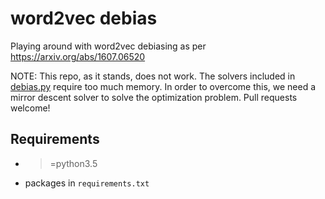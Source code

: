# word2vec debias

Playing around with word2vec debiasing as per https://arxiv.org/abs/1607.06520

NOTE: This repo, as it stands, does not work. The solvers included in
[debias.py]() require too much memory. In order to overcome this, we need a
mirror descent solver to solve the optimization problem. Pull requests welcome!

## Requirements

- >=python3.5
- packages in `requirements.txt`
